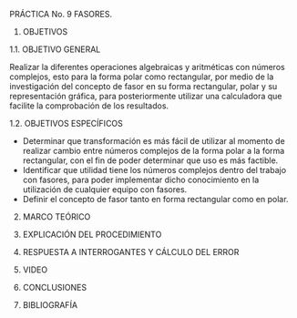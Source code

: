 PRÁCTICA No. 9 FASORES.

1. OBJETIVOS

1.1. OBJETIVO GENERAL

Realizar la diferentes operaciones algebraicas y aritméticas con números complejos, esto para la forma polar como rectangular, por medio de la investigación del concepto de fasor en su forma rectangular, polar y su representación gráfica, para posteriormente utilizar una calculadora que facilite la comprobación de los resultados.

1.2. OBJETIVOS ESPECÍFICOS

- Determinar que transformación es más fácil de utilizar al momento de realizar cambio entre números complejos de la forma polar a la forma rectangular, con el fin de poder determinar que uso es más factible.
- Identificar que utilidad tiene los números complejos dentro del trabajo con fasores, para poder implementar dicho conocimiento en la utilización de cualquier equipo con fasores.
- Definir el concepto de fasor tanto en forma rectangular como en polar.

2. MARCO TEÓRICO

3. EXPLICACIÓN DEL PROCEDIMIENTO

4. RESPUESTA A INTERROGANTES Y CÁLCULO DEL ERROR

5. VIDEO

6. CONCLUSIONES

7. BIBLIOGRAFÍA

